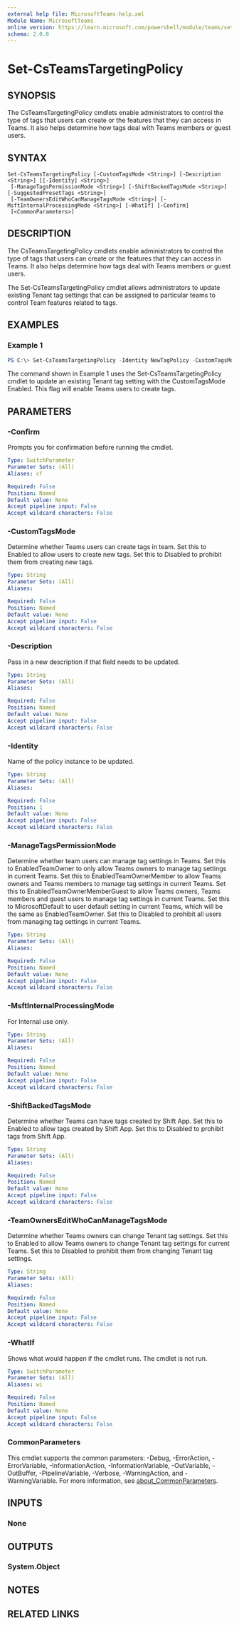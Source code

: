 ```yaml
---
external help file: MicrosoftTeams-help.xml
Module Name: MicrosoftTeams
online version: https://learn.microsoft.com/powershell/module/teams/set-csteamsshiftsconnectioninstance
schema: 2.0.0
---
```


# Set-CsTeamsTargetingPolicy

## SYNOPSIS
The CsTeamsTargetingPolicy cmdlets enable administrators to control the type of tags that users can create or the features that they can access in Teams. It also helps determine how tags deal with Teams members or guest users.

## SYNTAX

```
Set-CsTeamsTargetingPolicy [-CustomTagsMode <String>] [-Description <String>] [[-Identity] <String>]
 [-ManageTagsPermissionMode <String>] [-ShiftBackedTagsMode <String>] [-SuggestedPresetTags <String>]
 [-TeamOwnersEditWhoCanManageTagsMode <String>] [-MsftInternalProcessingMode <String>] [-WhatIf] [-Confirm]
 [<CommonParameters>]
```

## DESCRIPTION
The CsTeamsTargetingPolicy cmdlets enable administrators to control the type of tags that users can create or the features that they can access in Teams. It also helps determine how tags deal with Teams members or guest users.

The Set-CsTeamsTargetingPolicy cmdlet allows administrators to update existing Tenant tag settings that can be assigned to particular teams to control Team features related to tags.

## EXAMPLES

### Example 1
```powershell
PS C:\> Set-CsTeamsTargetingPolicy -Identity NewTagPolicy -CustomTagsMode Enabled
```

The command shown in Example 1 uses the Set-CsTeamsTargetingPolicy cmdlet to update an existing Tenant tag setting with the CustomTagsMode Enabled. This flag will enable Teams users to create tags.

## PARAMETERS

### -Confirm
Prompts you for confirmation before running the cmdlet.

```yaml
Type: SwitchParameter
Parameter Sets: (All)
Aliases: cf

Required: False
Position: Named
Default value: None
Accept pipeline input: False
Accept wildcard characters: False
```

### -CustomTagsMode
Determine whether Teams users can create tags in team. Set this to Enabled to allow users to create new tags. Set this to Disabled to prohibit them from creating new tags.

```yaml
Type: String
Parameter Sets: (All)
Aliases:

Required: False
Position: Named
Default value: None
Accept pipeline input: False
Accept wildcard characters: False
```

### -Description
Pass in a new description if that field needs to be updated.

```yaml
Type: String
Parameter Sets: (All)
Aliases:

Required: False
Position: Named
Default value: None
Accept pipeline input: False
Accept wildcard characters: False
```

### -Identity
Name of the policy instance to be updated.

```yaml
Type: String
Parameter Sets: (All)
Aliases:

Required: False
Position: 1
Default value: None
Accept pipeline input: False
Accept wildcard characters: False
```

### -ManageTagsPermissionMode
Determine whether team users can manage tag settings in Teams. Set this to EnabledTeamOwner to only allow Teams owners to manage tag settings in current Teams. Set this to EnabledTeamOwnerMember to allow Teams owners and Teams members to manage tag settings in current Teams. Set this to EnabledTeamOwnerMemberGuest to allow Teams owners, Teams members and guest users to manage tag settings in current Teams. Set this to MicrosoftDefault to user default setting in current Teams, which will be the same as EnabledTeamOwner. Set this to Disabled to prohibit all users from managing tag settings in current Teams.

```yaml
Type: String
Parameter Sets: (All)
Aliases:

Required: False
Position: Named
Default value: None
Accept pipeline input: False
Accept wildcard characters: False
```

### -MsftInternalProcessingMode
For Internal use only.

```yaml
Type: String
Parameter Sets: (All)
Aliases:

Required: False
Position: Named
Default value: None
Accept pipeline input: False
Accept wildcard characters: False
```

### -ShiftBackedTagsMode
Determine whether Teams can have tags created by Shift App. Set this to Enabled to allow tags created by Shift App. Set this to Disabled to prohibit tags from Shift App.

```yaml
Type: String
Parameter Sets: (All)
Aliases:

Required: False
Position: Named
Default value: None
Accept pipeline input: False
Accept wildcard characters: False
```

### -TeamOwnersEditWhoCanManageTagsMode
Determine whether Teams owners can change Tenant tag settings. Set this to Enabled to allow Teams owners to change Tenant tag settings for current Teams. Set this to Disabled to prohibit them from changing Tenant tag settings.

```yaml
Type: String
Parameter Sets: (All)
Aliases:

Required: False
Position: Named
Default value: None
Accept pipeline input: False
Accept wildcard characters: False
```

### -WhatIf
Shows what would happen if the cmdlet runs.
The cmdlet is not run.

```yaml
Type: SwitchParameter
Parameter Sets: (All)
Aliases: wi

Required: False
Position: Named
Default value: None
Accept pipeline input: False
Accept wildcard characters: False
```

### CommonParameters
This cmdlet supports the common parameters: -Debug, -ErrorAction, -ErrorVariable, -InformationAction, -InformationVariable, -OutVariable, -OutBuffer, -PipelineVariable, -Verbose, -WarningAction, and -WarningVariable. For more information, see [about_CommonParameters](http://go.microsoft.com/fwlink/?LinkID=113216).

## INPUTS

### None

## OUTPUTS

### System.Object
## NOTES

## RELATED LINKS

